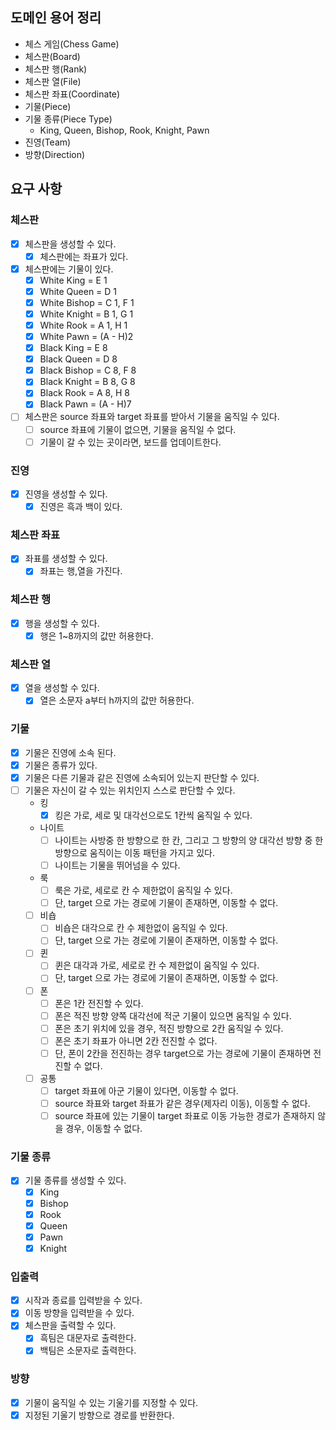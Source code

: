 ## 도메인 용어 정리

- 체스 게임(Chess Game)
- 체스판(Board)
- 체스판 행(Rank)
- 체스판 열(File)
- 체스판 좌표(Coordinate)
- 기물(Piece)
- 기물 종류(Piece Type)
    - King, Queen, Bishop, Rook, Knight, Pawn
- 진영(Team)
- 방향(Direction)

## 요구 사항

### 체스판

- [x] 체스판을 생성할 수 있다.
    - [x] 체스판에는 좌표가 있다.
- [x] 체스판에는 기물이 있다.
    - [x] White King = E 1
    - [x] White Queen = D 1
    - [x] White Bishop = C 1, F 1
    - [x] White Knight = B 1, G 1
    - [x] White Rook = A 1, H 1
    - [x] White Pawn = (A - H)2
    - [x] Black King = E 8
    - [x] Black Queen = D 8
    - [x] Black Bishop = C 8, F 8
    - [X] Black Knight = B 8, G 8
    - [x] Black Rook = A 8, H 8
    - [X] Black Pawn = (A - H)7
- [ ] 체스판은 source 좌표와 target 좌표를 받아서 기물을 움직일 수 있다.
    - [ ] source 좌표에 기물이 없으면, 기물을 움직일 수 없다.
    - [ ] 기물이 갈 수 있는 곳이라면, 보드를 업데이트한다.

### 진영

- [x] 진영을 생성할 수 있다.
    - [x] 진영은 흑과 백이 있다.

### 체스판 좌표

- [x] 좌표를 생성할 수 있다.
    - [x] 좌표는 행,열을 가진다.

### 체스판 행

- [x] 행을 생성할 수 있다.
    - [x] 행은 1~8까지의 값만 허용한다.

### 체스판 열

- [x] 열을 생성할 수 있다.
    - [x] 열은 소문자 a부터 h까지의 값만 허용한다.

### 기물

- [x] 기물은 진영에 소속 된다.
- [x] 기물은 종류가 있다.
- [x] 기물은 다른 기물과 같은 진영에 소속되어 있는지 판단할 수 있다.
- [ ] 기물은 자신이 갈 수 있는 위치인지 스스로 판단할 수 있다.
    - 킹
        - [x] 킹은 가로, 세로 및 대각선으로도 1칸씩 움직일 수 있다.
    - 나이트
        - [ ] 나이트는 사방중 한 방향으로 한 칸, 그리고 그 방향의 양 대각선 방향 중 한 방향으로 움직이는 이동 패턴을 가지고 있다.
        - [ ] 나이트는 기물을 뛰어넘을 수 있다.
    - 룩
        - [ ] 룩은 가로, 세로로 칸 수 제한없이 움직일 수 있다.
        - [ ] 단, target 으로 가는 경로에 기물이 존재하면, 이동할 수 없다.

    - [ ] 비숍
        - [ ] 비숍은 대각으로 칸 수 제한없이 움직일 수 있다.
        - [ ] 단, target 으로 가는 경로에 기물이 존재하면, 이동할 수 없다.
    - [ ] 퀸
        - [ ] 퀸은 대각과 가로, 세로로 칸 수 제한없이 움직일 수 있다.
        - [ ] 단, target 으로 가는 경로에 기물이 존재하면, 이동할 수 없다.
    - [ ] 폰
        - [ ] 폰은 1칸 전진할 수 있다.
        - [ ] 폰은 적진 방향 양쪽 대각선에 적군 기물이 있으면 움직일 수 있다.
        - [ ] 폰은 초기 위치에 있을 경우, 적진 방향으로 2칸 움직일 수 있다.
        - [ ] 폰은 초기 좌표가 아니면 2칸 전진할 수 없다.
        - [ ] 단, 폰이 2칸을 전진하는 경우 target으로 가는 경로에 기물이 존재하면 전진할 수 없다.
    - [ ] 공통
        - [ ] target 좌표에 아군 기물이 있다면, 이동할 수 없다.
        - [ ] source 좌표와 target 좌표가 같은 경우(제자리 이동), 이동할 수 없다.
        - [ ] source 좌표에 있는 기물이 target 좌표로 이동 가능한 경로가 존재하지 않을 경우, 이동할 수 없다.

### 기물 종류

- [x] 기물 종류를 생성할 수 있다.
    - [x] King
    - [x] Bishop
    - [X] Rook
    - [x] Queen
    - [x] Pawn
    - [x] Knight

### 입출력

- [x] 시작과 종료를 입력받을 수 있다.
- [x] 이동 방향을 입력받을 수 있다.
- [x] 체스판을 출력할 수 있다.
    - [x] 흑팀은 대문자로 출력한다.
    - [x] 백팀은 소문자로 출력한다.

### 방향

- [x] 기물이 움직일 수 있는 기울기를 지정할 수 있다.
- [x] 지정된 기울기 방향으로 경로를 반환한다.
